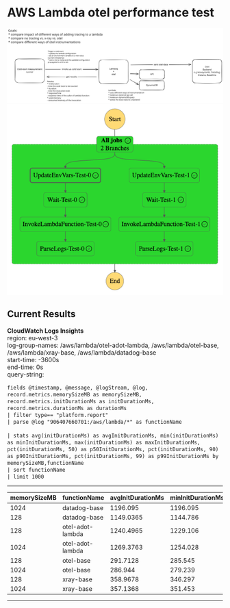 # AWS Lambda otel performance test

![](./overview.svg)
![step function graph](stepfunctions_graph.png)

## Current Results

**CloudWatch Logs Insights**  
region: eu-west-3  
log-group-names: /aws/lambda/otel-adot-lambda, /aws/lambda/otel-base, /aws/lambda/xray-base, /aws/lambda/datadog-base  
start-time: -3600s  
end-time: 0s  
query-string:

```
fields @timestamp, @message, @logStream, @log, record.metrics.memorySizeMB as memorySizeMB, record.metrics.initDurationMs as initDurationMs, record.metrics.durationMs as durationMs
| filter type== "platform.report"
| parse @log "906407660701:/aws/lambda/*" as functionName

| stats avg(initDurationMs) as avgInitDurationMs, min(initDurationMs) as minInitDurationMs, max(initDurationMs) as maxInitDurationMs, pct(initDurationMs, 50) as p50InitDurationMs, pct(initDurationMs, 90) as p90InitDurationMs, pct(initDurationMs, 99) as p99InitDurationMs by memorySizeMB,functionName
| sort functionName
| limit 1000
```

---

| memorySizeMB | functionName     | avgInitDurationMs | minInitDurationMs | maxInitDurationMs | p50InitDurationMs | p90InitDurationMs | p99InitDurationMs |
| ------------ | ---------------- | ----------------- | ----------------- | ----------------- | ----------------- | ----------------- | ----------------- |
| 1024         | datadog-base     | 1196.095          | 1196.095          | 1196.095          | 1196.095          | 1196.095          | 1196.095          |
| 128          | datadog-base     | 1149.0365         | 1144.786          | 1153.287          | 1144.786          | 1153.287          | 1153.287          |
| 128          | otel-adot-lambda | 1240.4965         | 1229.106          | 1254.003          | 1239.175          | 1254.003          | 1254.003          |
| 1024         | otel-adot-lambda | 1269.3763         | 1254.028          | 1294.631          | 1263              | 1294.631          | 1294.631          |
| 128          | otel-base        | 291.7128          | 285.545           | 295.461           | 292.711           | 295.461           | 295.461           |
| 1024         | otel-base        | 286.944           | 279.239           | 293.448           | 285.383           | 293.448           | 293.448           |
| 128          | xray-base        | 358.9678          | 346.297           | 373.125           | 358.028           | 373.125           | 373.125           |
| 1024         | xray-base        | 357.1368          | 351.453           | 366.086           | 353.459           | 366.086           | 366.086           |

---
